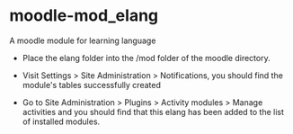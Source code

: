 moodle-mod_elang
================

A moodle module for learning language

* Place the elang folder into the /mod folder of the moodle directory.

* Visit Settings > Site Administration > Notifications, you should find the module's tables successfully created

* Go to Site Administration > Plugins > Activity modules > Manage activities
  and you should find that this elang has been added to the list of
  installed modules.

